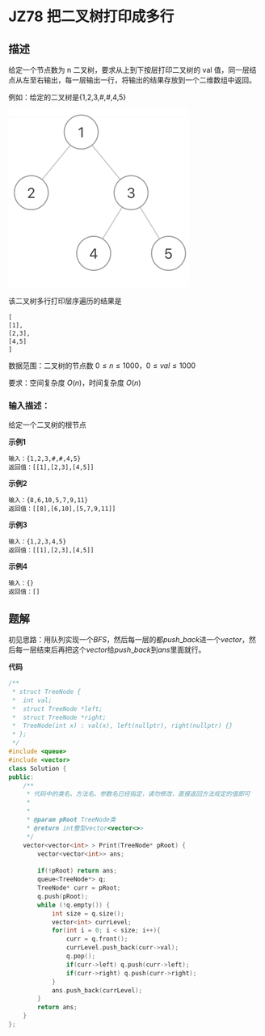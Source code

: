 # JZ78 把二叉树打印成多行

## 描述

给定一个节点数为 n 二叉树，要求从上到下按层打印二叉树的 val 值，同一层结点从左至右输出，每一层输出一行，将输出的结果存放到一个二维数组中返回。 

<!--more-->

例如：给定的二叉树是{1,2,3,#,#,4,5}

![imgs](./imgs/JZ78_describe.png)

该二叉树多行打印层序遍历的结果是  

```
[   
[1],   
[2,3],   
[4,5]   
]   
```

  数据范围：二叉树的节点数 $0≤n≤1000$，$0≤val≤1000$  

  要求：空间复杂度 $O(n)$，时间复杂度 $O(n)$  

### 输入描述：

给定一个二叉树的根节点

**示例1**

```
输入：{1,2,3,#,#,4,5}
返回值：[[1],[2,3],[4,5]]
```

**示例2**

```
输入：{8,6,10,5,7,9,11}
返回值：[[8],[6,10],[5,7,9,11]]
```

**示例3**

```
输入：{1,2,3,4,5}
返回值：[[1],[2,3],[4,5]]
```

**示例4**

```
输入：{}
返回值：[]
```

## 题解

初见思路：用队列实现一个$BFS$，然后每一层的都$push\_back$进一个$vector$，然后每一层结束后再把这个$vector$给$push\_back$到$ans$里面就行。

**代码**

```C++
/**
 * struct TreeNode {
 *	int val;
 *	struct TreeNode *left;
 *	struct TreeNode *right;
 *	TreeNode(int x) : val(x), left(nullptr), right(nullptr) {}
 * };
 */
#include <queue>
#include <vector>
class Solution {
public:
    /**
     * 代码中的类名、方法名、参数名已经指定，请勿修改，直接返回方法规定的值即可
     *
     * 
     * @param pRoot TreeNode类 
     * @return int整型vector<vector<>>
     */
    vector<vector<int> > Print(TreeNode* pRoot) {
        vector<vector<int>> ans;
        
        if(!pRoot) return ans;
        queue<TreeNode*> q;
        TreeNode* curr = pRoot;
        q.push(pRoot);
        while (!q.empty()) {
            int size = q.size();
            vector<int> currLevel;
            for(int i = 0; i < size; i++){
                curr = q.front();
                currLevel.push_back(curr->val);
                q.pop();
                if(curr->left) q.push(curr->left);
                if(curr->right) q.push(curr->right);
            }
            ans.push_back(currLevel);        
        }
        return ans;
    }
};
```

